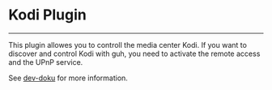 # Kodi Plugin
--------------------------------------------

This plugin allowes you to controll the media center Kodi. If you want to discover and control Kodi with guh, you need to activate the remote access and the UPnP service.

See [dev-doku](http://dev.guh.guru/kodi.html) for more information.
